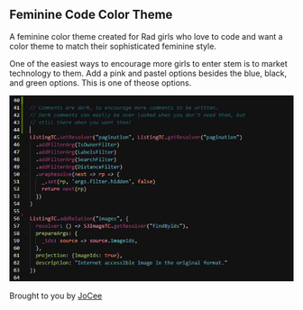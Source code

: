 ## Feminine Code Color Theme
A feminine color theme created for Rad girls who love to code and want a color theme to match their sophisticated feminine style. 

One of the easiest ways to encourage more girls to enter stem is to market technology to them. Add a pink and pastel options besides the blue, black, and green options. This is one of theose options.

![Theme Example](/images/showcase.png)

Brought to you by [JoCee](https://www.instagram.com/jocee.holladay/)





